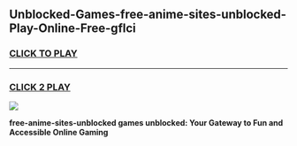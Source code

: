 
## Unblocked-Games-free-anime-sites-unblocked-Play-Online-Free-gflci
<h3>
<a href="https://premium76.site?title=free-anime-sites-unblocked&ref=26A">CLICK TO PLAY</a></h3>
<hr>

<h3>
<a href="https://premium76.site?title=free-anime-sites-unblocked&ref=26A">CLICK 2 PLAY</a>
  
</h3>

<a href="https://premium76.site?title=free-anime-sites-unblocked&ref=26A"><img src="https://clearcache.store/games.png"></a>


**free-anime-sites-unblocked games unblocked: Your Gateway to Fun and Accessible Online Gaming**
